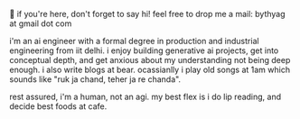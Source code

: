🍓 if you're here, don't forget to say hi! feel free to drop me a mail: bythyag at gmail dot com

i'm an ai engineer with a formal degree in production and industrial engineering from iit delhi. i enjoy building generative ai projects, get into conceptual depth, and get anxious about my understanding not being deep enough. i also write blogs at bear. ocassianlly i play old songs at 1am which sounds like "ruk ja chand, teher ja re chanda". 

rest assured, i'm a human, not an agi. my best flex is i do lip reading, and decide best foods at cafe. 
